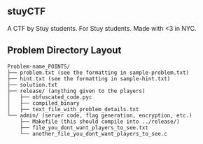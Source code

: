 stuyCTF
-------

A CTF by Stuy students. For Stuy students. Made with <3 in NYC.

## Problem Directory Layout

```
Problem-name_POINTS/
├── problem.txt (see the formatting in sample-problem.txt)
├── hint.txt (see the formatting in sample-hint.txt)
├── solution.txt
├── release/ (anything given to the players)
│   ├── obfuscated_code.pyc
│   ├── compiled_binary
│   ├── text_file_with_problem_details.txt
└── admin/ (server code, flag generation, encryption, etc.)
    ├── Makefile (this should compile into ../release/)
    ├── file_you_dont_want_players_to_see.txt
    └── another_file_you_dont_want_players_to_see.c
```
